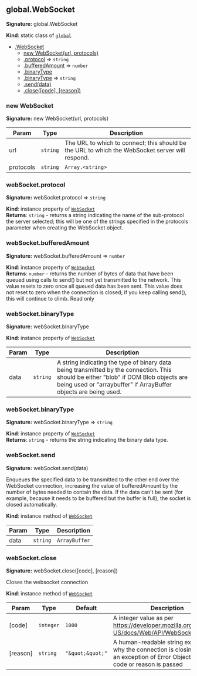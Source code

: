 ## global.WebSocket
**Signature:** global.WebSocket

**Kind**: static class of [`global`](#)  

* [.WebSocket](#websocket)
    * [new WebSocket(url, protocols)](#new-websocket-new)
    * [.protocol](#websocket-protocol) ⇒ `string`
    * [.bufferedAmount](#websocket-bufferedamount) ⇒ `number`
    * [.binaryType](#websocket-binarytype)
    * [.binaryType](#websocket-binarytype) ⇒ `string`
    * [.send(data)](#websocket-send)
    * [.close([code], [reason])](#module_global.WebSocket+close)

### new WebSocket
**Signature:** new WebSocket(url, protocols)


| Param | Type | Description |
| --- | --- | --- |
| url | `string` | The URL to which to connect; this should be the URL to which the WebSocket server will respond. |
| protocols | `string` | `Array.<string>` | Either a single protocol string or an array of protocol strings. Example usage: var ws = new WebSocket("ws://demos.kaazing.com/echo","xmpp"); Throws an exception of Error Object if invalid url or protocols is passed |

### webSocket.protocol
**Signature:** webSocket.protocol ⇒ `string`

**Kind**: instance property of [`WebSocket`](#websocket)  
**Returns**: `string` - returns a string indicating the name of the sub-protocol the server selected;
this will be one of the strings specified in the protocols parameter when creating the WebSocket object.  
### webSocket.bufferedAmount
**Signature:** webSocket.bufferedAmount ⇒ `number`

**Kind**: instance property of [`WebSocket`](#websocket)  
**Returns**: `number` - returns the number of bytes of data that have been queued using calls to send() but not yet transmitted to the network.
This value resets to zero once all queued data has been sent.
This value does not reset to zero when the connection is closed;
if you keep calling send(), this will continue to climb. Read only  
### webSocket.binaryType
**Signature:** webSocket.binaryType

**Kind**: instance property of [`WebSocket`](#websocket)  

| Param | Type | Description |
| --- | --- | --- |
| data | `string` | A string indicating the type of binary data being transmitted by the connection. This should be either "blob" if DOM Blob objects are being used or "arraybuffer" if ArrayBuffer objects are being used. |

### webSocket.binaryType
**Signature:** webSocket.binaryType ⇒ `string`

**Kind**: instance property of [`WebSocket`](#websocket)  
**Returns**: `string` - returns the string indicating the binary data type.  
### webSocket.send
**Signature:** webSocket.send(data)

Enqueues the specified data to be transmitted to the other end over the WebSocket connection,
increasing the value of bufferedAmount by the number of bytes needed to contain the data.
If the data can't be sent (for example, because it needs to be buffered but the buffer is full), the socket is closed automatically.

**Kind**: instance method of [`WebSocket`](#websocket)  

| Param | Type | Description |
| --- | --- | --- |
| data | `string` | `ArrayBuffer` | `ArrayBufferView` | Data to be sent Example usage: ws.send(new Float32Array([ 5, 2, 1, 3, 6, -1 ]))                ws.send(new Int32Array([5,-1]).buffer) |

### webSocket.close
**Signature:** webSocket.close([code], [reason])

Closes the websocket connection

**Kind**: instance method of [`WebSocket`](#websocket)  

| Param | Type | Default | Description |
| --- | --- | --- | --- |
| [code] | `integer` | <code>1000</code> | A integer value as per https://developer.mozilla.org/en-US/docs/Web/API/WebSocket#close(). |
| [reason] | `string` | <code>&quot;\&quot;\&quot;&quot;</code> | A human-readable string explaining why the connection is closing. Throws an exception of Error Object if invalid code or reason is passed |

